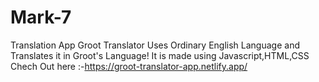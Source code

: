 # Mark-7
Translation App
Groot Translator Uses Ordinary English Language and Translates it in Groot's Language! It is made using Javascript,HTML,CSS Chech Out here :-https://groot-translator-app.netlify.app/
